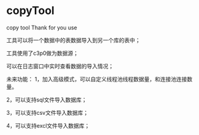 # copyTool
copy tool
Thank for you use

工具可以将一个数据中的表数据导入到另一个库的表中；

工具使用了c3p0做为数据源；

可以在日志窗口中实时查看数据的导入情况；

未来功能：
1，加入高级模式，可以自定义线程池线程数据量，和连接池连接数量。

2，可以支持sql文件导入数据库；

3，可以支持csv文件导入数据库；

4，可以支持excl文件导入数据库；
